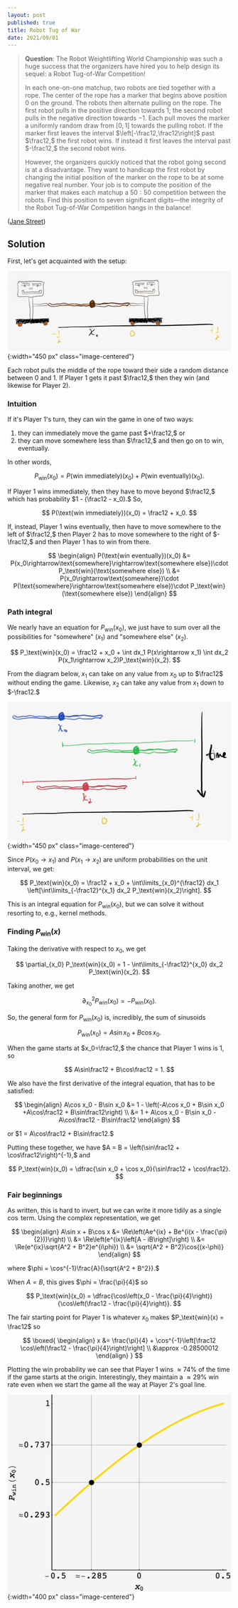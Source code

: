 ```yaml
---
layout: post
published: true
title: Robot Tug of War
date: 2021/09/01
---
```


>**Question**: The Robot Weightlifting World Championship was such a huge success that the organizers have hired you to help design its sequel: a Robot Tug-of-War Competition!
>
>In each one-on-one matchup, two robots are tied together with a rope. The center of the rope has a marker that begins above position 0 on the ground. The robots then alternate pulling on the rope. The first robot pulls in the positive direction towards 1; the second robot pulls in the negative direction towards $-1.$ Each pull moves the marker a uniformly random draw from $\left[0,1\right]$ towards the pulling robot. If the marker first leaves the interval $\left[-\frac12,\frac12\right]$ past $\frac12,$ the first robot wins. If instead it first leaves the interval past $-\frac12,$ the second robot wins.
>
>However, the organizers quickly noticed that the robot going second is at a disadvantage. They want to handicap the first robot by changing the initial position of the marker on the rope to be at some negative real number. Your job is to compute the position of the marker that makes each matchup a $50:50$ competition between the robots. Find this position to seven significant digits—the integrity of the Robot Tug-of-War Competition hangs in the balance!

<!--more-->

([Jane Street](https://www.janestreet.com/puzzles/current-puzzle/))

## Solution

First, let's get acquainted with the setup:

![](/img/2021-08-28-tug-of-war-diagram.png){:width="450 px" class="image-centered"}

Each robot pulls the middle of the rope toward their side a random distance between $0$ and $1.$ If Player 1 gets it past $\frac12,$ then they win (and likewise for Player 2). 

<!-- This means that each player has the potential to end the game in one turn (since $\frac12 - \left(-\frac12\right) = 1$).  -->

### Intuition

If it's Player 1's turn, they can win the game in one of two ways:

1. they can immediately move the game past $+\frac12,$ or
2. they can move somewhere less than $\frac12,$ and then go on to win, eventually.

In other words,

$$
P_\text{win}(x_0) = P(\text{win immediately})(x_0) + P(\text{win eventually})(x_0).
$$

If Player 1 wins immediately, then they have to move beyond $\frac12,$ which has probability $1 - (\frac12 - x_0).$ So,

$$
P(\text{win immediately})(x_0) = \frac12 + x_0.
$$

If, instead, Player 1 wins eventually, then have to move somewhere to the left of $\frac12,$ then Player 2 has to move somewhere to the right of $-\frac12,$ and then Player 1 has to win from there. 

$$
\begin{align}
P(\text{win eventually})(x_0) &= P(x_0\rightarrow\text{somewhere}\rightarrow\text{somewhere else})\cdot P_\text{win}(\text{somewhere else}) \\
&= P(x_0\rightarrow\text{somewhere})\cdot P(\text{somewhere}\rightarrow\text{somewhere else})\cdot P_\text{win}(\text{somewhere else})
\end{align}
$$

### Path integral

We nearly have an equation for $P_\text{win}(x_0),$ we just have to sum over all the possibilities for $\text{"somewhere"}$ ($x_1$) and $\text{"somewhere else"}$ ($x_2$).

$$
P_\text{win}(x_0) = \frac12 + x_0 + \int dx_1 P(x\rightarrow x_1) \int dx_2 P(x_1\rightarrow x_2)P_\text{win}(x_2).
$$

From the diagram below, $x_1$ can take on any value from $x_0$ up to $\frac12$ without ending the game. Likewise, $x_2$ can take any value from $x_1$ down to $-\frac12.$ 

![](/img/2021-08-28-tug-of-war-integration-bounds.png){:width="450 px" class="image-centered"}

Since $P(x_0\rightarrow x_1)$ and $P(x_1\rightarrow x_2)$ are uniform probabilities on the unit interval, we get:

$$
P_\text{win}(x_0) = \frac12 + x_0 + \int\limits_{x_0}^{\frac12} dx_1 \left[\int\limits_{-\frac12}^{x_1} dx_2 P_\text{win}(x_2)\right].
$$

This is an integral equation for $P_\text{win}(x_0),$ but we can solve it without resorting to, e.g., kernel methods.

### Finding $P_\text{win}(x)$

Taking the derivative with respect to $x_0,$ we get

$$
\partial_{x_0} P_\text{win}(x_0) = 1 - \int\limits_{-\frac12}^{x_0} dx_2 P_\text{win}(x_2).
$$

Taking another, we get

$$
\partial_{x_0}^2 P_\text{win}(x_0) = - P_\text{win}(x_0).
$$

So, the general form for $P_\text{win}(x_0)$ is, incredibly, the sum of sinusoids

$$
P_\text{win}(x_0) = A\sin x_0 + B\cos x_0.
$$

When the game starts at $x_0=\frac12,$ the chance that Player 1 wins is $1,$ so 

$$
A\sin\frac12 + B\cos\frac12 = 1.
$$

We also have the first derivative of the integral equation, that has to be satisfied:

$$
\begin{align}
A\cos x_0 - B\sin x_0 &= 1 - \left(-A\cos x_0 + B\sin x_0 +A\cos\frac12 + B\sin\frac12\right) \\
&= 1 + A\cos x_0 - B\sin x_0 - A\cos\frac12 - B\sin\frac12
\end{align}
$$

or $1 = A\cos\frac12 + B\sin\frac12.$

Putting these together, we have $A = B = \left(\sin\frac12 + \cos\frac12\right)^{-1},$ and

$$
P_\text{win}(x_0) = \dfrac{\sin x_0 + \cos x_0}{\sin\frac12 + \cos\frac12}.
$$

### Fair beginnings

As written, this is hard to invert, but we can write it more tidily as a single $\cos$ term. Using the complex representation, we get

$$
\begin{align}
A\sin x + B\cos x &= \Re\left(Ae^{ix} + Be^{i(x - \frac{\pi}{2})}\right) \\ 
&= \Re\left(e^{ix}\left[A - iB\right]\right) \\
&= \Re(e^{ix}\sqrt{A^2 + B^2}e^{i\phi}) \\
&= \sqrt{A^2 + B^2}\cos{(x-\phi)}
\end{align}
$$

where $\phi = \cos^{-1}\frac{A}{\sqrt{A^2 + B^2}}.$

When $A=B,$ this gives $\phi = \frac{\pi}{4}$ so

$$
P_\text{win}(x_0) = \dfrac{\cos\left(x_0 - \frac{\pi}{4}\right)}{\cos\left(\frac12 - \frac{\pi}{4}\right)}.
$$

The fair starting point for Player 1 is whatever $x_0$ makes $P_\text{win}(x) = \frac12$ so

$$
\boxed{
\begin{align}
x &= \frac{\pi}{4} + \cos^{-1}\left[\frac12 \cos\left(\frac12 - \frac{\pi}{4}\right)\right] \\
&\approx -0.28500012
\end{align}
}
$$

Plotting the win probability we can see that Player 1 wins $\approx 74\%$ of the time if the game starts at the origin. Interestingly, they maintain a $\approx 29\%$ win rate even when we start the game all the way at Player 2's goal line.

![](/img/2021-08-28-js-tug-of-war.png){:width="400 px" class="image-centered"}

<br>
